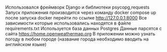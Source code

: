 Использовался фреймворк Django и библиотеки psycopg,requests
Запуск приложения производится через команду docker compose up после запуска docker перейти по ссылке http://127.0.0.1:8000
Все зависимости которые использовались находятся в файле requirements.txt
Используется база данных Postgres
Данные парсятся с сайта https://home.openweathermap.org
В приложении можно узнать погоду в любом городе (название города необходимо вводить на английском языке)
